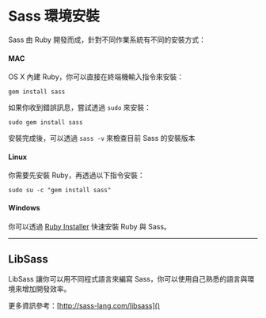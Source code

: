 # Sass 環境安裝

Sass 由 Ruby 開發而成，針對不同作業系統有不同的安裝方式：

#### MAC

OS X 內建 Ruby，你可以直接在終端機輸入指令來安裝：

```
gem install sass
```

如果你收到錯誤訊息，嘗試透過 `sudo` 來安裝：

```
sudo gem install sass
```

安裝完成後，可以透過 `sass -v` 來檢查目前 Sass 的安裝版本

#### Linux

你需要先安裝 Ruby，再透過以下指令安裝：

```
sudo su -c "gem install sass"
```

#### Windows

你可以透過 [Ruby Installer](http://rubyinstaller.org) 快速安裝 Ruby 與 Sass。

---

## LibSass

LibSass 讓你可以用不同程式語言來編寫 Sass，你可以使用自己熟悉的語言與環境來增加開發效率。

更多資訊參考：[http://sass-lang.com/libsass]()

